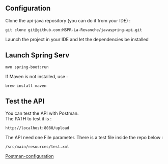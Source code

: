 ## Configuration
Clone the api-java repository (you can do it from your IDE) :
```
git clone git@github.com:MSPR-La-Revanche/javaspring-api.git
```
Launch the project in your IDE and let the dependencies be installed

## Launch Spring Serv
```
mvn spring-boot:run
```
If Maven is not installed, use :
```
brew install maven
```

## Test the API
You can test the API with Postman.\
The PATH to test it is :
```
http://localhost:8080/upload
```
The API need one File parameter.
There is a test file inside the repo below :
```
/src/main/resources/test.xml
```

[Postman-configuration](images/postman.png)

